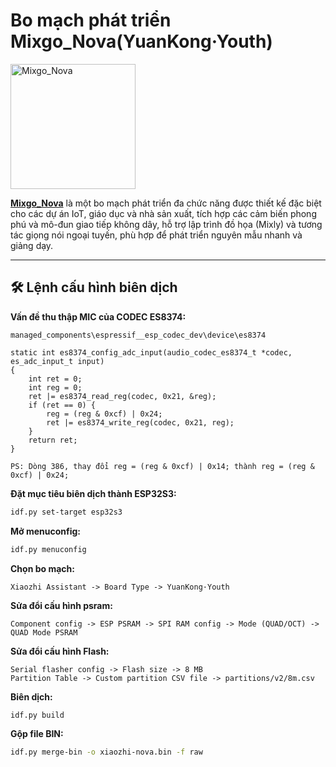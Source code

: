# Bo mạch phát triển Mixgo_Nova(YuanKong·Youth)

<img src="https://mixly.cn/public/icon/2024/6/09705006c1c643beb96338791ee1dea0_m.png" alt="Mixgo_Nova" width="200"/>

&zwnj;**[Mixgo_Nova](https://mixly.cn/fredqian/mixgo_nova)**&zwnj; là một bo mạch phát triển đa chức năng được thiết kế đặc biệt cho các dự án IoT, giáo dục và nhà sản xuất, tích hợp các cảm biến phong phú và mô-đun giao tiếp không dây, hỗ trợ lập trình đồ họa (Mixly) và tương tác giọng nói ngoại tuyến, phù hợp để phát triển nguyên mẫu nhanh và giảng dạy.

---

## 🛠️ Lệnh cấu hình biên dịch

**Vấn đề thu thập MIC của CODEC ES8374:**

```
managed_components\espressif__esp_codec_dev\device\es8374

static int es8374_config_adc_input(audio_codec_es8374_t *codec, es_adc_input_t input)
{
    int ret = 0;
    int reg = 0;
    ret |= es8374_read_reg(codec, 0x21, &reg);
    if (ret == 0) {
        reg = (reg & 0xcf) | 0x24;
        ret |= es8374_write_reg(codec, 0x21, reg);
    }
    return ret;
}

PS: Dòng 386, thay đổi reg = (reg & 0xcf) | 0x14; thành reg = (reg & 0xcf) | 0x24;
```

**Đặt mục tiêu biên dịch thành ESP32S3:**

```bash
idf.py set-target esp32s3
```

**Mở menuconfig:**

```bash
idf.py menuconfig
```

**Chọn bo mạch:**

```
Xiaozhi Assistant -> Board Type -> YuanKong·Youth
```

**Sửa đổi cấu hình psram:**

```
Component config -> ESP PSRAM -> SPI RAM config -> Mode (QUAD/OCT) -> QUAD Mode PSRAM
```

**Sửa đổi cấu hình Flash:**

```
Serial flasher config -> Flash size -> 8 MB
Partition Table -> Custom partition CSV file -> partitions/v2/8m.csv
```

**Biên dịch:**

```bash
idf.py build
```

**Gộp file BIN:**

```bash
idf.py merge-bin -o xiaozhi-nova.bin -f raw
```